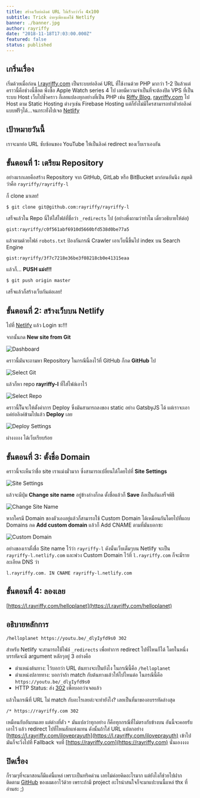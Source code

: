 ```yaml
---
title: สร้างเว็บย่อลิงค์ URL ให้เร็วกว่าวิ่ง 4x100
subtitle: Trick ง่ายๆเพียงแค่ใช้ Netlify
banner: ./banner.jpg
author: rayriffy
date: "2018-11-18T17:03:00.000Z"
featured: false
status: published
---
```


## เกริ่นเรื่อง

เริ่มด้วยเมื่อก่อน [l.rayriffy.com](https://l.rayriffy.com) เป็นระบบย่อลิงค์ URL ที่ใช้งานด้วย PHP มากว่า 1-2 ปีแล้วแต่คราวนี้คือช่วงนี้ช็อต พึ่งซื้อ Apple Watch series 4 ไป เลยมีความจำเป็นที่จะต้องปิด VPS ที่เป็นระบบ Host เว็บไปชั่วคราว ก็เลยแปลงทุกอย่างที่เป็น PHP เช่น [Riffy Blog](https://blog.rayriffy.com), [rayriffy.com](https://rayriffy.com) ไป Host ตาม Static Hosting ต่างๆเช่น Firebase Hosting แต่ก็ยังไม่มีใครสามารถทำตัวย่อลิงค์แบบฟรีๆได้...จนกระทั่งไปเจอ [Netlify](https://netlify.com)

## เป้าหมายวันนี้

เราจะมาย่อ URL ซับซ้อนของ YouTube ให้เป็นลิงค์ redirect ของเว็บเราเองกัน

## ขั้นตอนที่ 1: เตรียม Repository

อย่างแรกเลยคือสร้าง Repository จาก GitHub, GitLab หรือ BitBucket มาก่อนอันนึง สมุตติว่าคือ `rayriffy/rayriffy-l`

ก็ clone มาเลย!

```
$ git clone git@github.com:rayriffy/rayriffy-l
```

เสร็จแล้วใน Repo นี่ให้ใส่ไฟล์ที่ชื่อว่า `_redirects` ไป (อย่างพึ่งถามว่าทำไม เดี๋ยวอธิบายให้ต่อ)

`gist:rayriffy/c0f561abf6910d5660bfd538d0be77a5`

แล้วตามด้วยไฟล์ `robots.txt` ป้องกันกรณี Crawler เอาเว็บนี้ขึ้นไป index บน Search Engine

`gist:rayriffy/3f7c7218e36be3f08218cb0e41315eaa`

แล้วก็... **PUSH แม่ง!!!**

```
$ git push origin master
```

เสร็จแล้วก็สร้างเว็บกันต่อเลย!

## ขั้นตอนที่ 2: สร้างเว็บบน Netlify

ไปที่ [Netlify](https://netlify.com) แล้ว Login ซะ!!!

จากนั้นกด **New site from Git**

![Dashboard](./dashboard.png)

คราวนี้มันจะถามหา Repository ในกรณีนี้ลงไว้ที่ GitHub ก็กด **GitHub** ไป

![Select Git](./select_git.png)

แล้วก็หา repo **rayriffy-l** ที่ใส่ไฟล์เอาไว้

![Select Repo](./select_repo.png)

คราวนี้ใันจะให้ตั้งค่าการ Deploy ซึ่งมันสามารถลงของ static อย่าง GatsbyJS ได้ แต่เราจะเอาแค่ย่อลิงค์ข้ามไปแล้ว **Deploy** เลย

![Deploy Settings](./deploy_setting.png)

ผ่างงงงง ได้เว็บเรียบร้อย

## ขั้นตอนที่ 3: ตั้งชื่อ Domain

คราวนี้จะเห็นว่าชื่อ site เราแม่งมั่วมาก ซึ่งสามารถเปลี่ยนได้โดยไปที่ **Site Settings**

![Site Settings](./site_overview.png)

แล้วจะมีปุ่ม **Change site name** อยู่ข้างล่างก็กด ตั้งชื่อแล้วก็ **Save** ถือเป็นอันเสร็จพิธี

![Change Site Name](./change_site_name.png)

หากใครมี Domain ของตัวเองอยู่แล้วก็สามารถใช้ Custom Domain ได้เหมือนกันโดยไปที่แถบ Domains กด **Add custom domain** แล้วก็ Add CNAME ตามที่มันบอกซะ

![Custom Domain](./domains.png)

อย่างของเราตั้งชื่อ Site name ไว้ว่า `rayriffy-l` ดังนั้นเว็บเต็มๆบน Netlify จะเป็น `rayriffy-l.netlify.com` และพ่วง Custom Domain ไว้ที่ `l.rayriffy.com` ก็จะมีรายละเอียด DNS ว่า

```
l.rayriffy.com. IN CNAME rayriffy-l.netlify.com
```

## ขั้นตอนที่ 4: ลองเลย

[https://l.rayriffy.com/helloplanet](https://l.rayriffy.com/helloplanet)

## อธิบายหลักการ

```
/helloplanet https://youtu.be/_dlyIyfd9s0 302
```

สำหรับ Netlify จะสามารถใช้ไฟล์ `_redirects` เพื่อทำการ redirect ไปที่ไหนก็ได้ โดยในหนึ่งบรรทัดจะมี argument หลักๆอยู่ 3 อย่างคือ

- ตำแหน่งต้นทาง: ไว้บอกว่า URL ต้นทางจะเป็นยังไง ในกรณีนี้คือ `/helloplanet`
- ตำแหน่งปลายทาง: บอกว่าถ้า match กับต้นทางแล้วให้ไปไหนต่อ ในกรณีนี้คือ `https://youtu.be/_dlyIyfd9s0`
- HTTP Status: ส่ง [302](https://developer.mozilla.org/en-US/docs/Web/HTTP/Status/302) เพื่อบอกว่าเจอแล้ว

แล้วในกรณีที่ URL ไม่ match กับอะไรเลยล่ะจะทำยังไง? เลยเป็นที่มาของอบรรทัดล่างสุด

```
/* https://rayriffy.com 302
```

เหมือนกับอันบนเลย แต่ต่างที่ตัว `*` มันแปลว่าทุกอย่าง ก็คือทุกกรณีที่ไม่ตรงกับข้างบน อันนี้จะคอยรับเอาไว้ แล้ว redirect ไปที่ไหนสักแห่งแทน ดังนั้นถ้าใส่ URL แปลกอย่าง [https://l.rayriffy.com/iloveprayuth](https://l.rayriffy.com/iloveprayuth) เข้าไปมันก็จะวิ่งไปที่ Fallback จบที่ [https://rayriffy.com](https://rayriffy.com) นั่นเองงงง

## ปิดเรื่อง

ก็รวมๆที่จะมาสอนก็มีแค่นี้แหล่ เพราะเป็นทริคด่วน เลยไม่ค่อยคิดอะไรมาก แต่ยังไงก็ช่วยไปฝากติดตาม [GitHub](https://github.com/rayriffy) ของผมเอาไว้ด้วย เพราะถ้ามี project อะไรน่าสนใจก็จะมาแปะบนนี้แหล่ thx ที่อ่านฮะ ;)